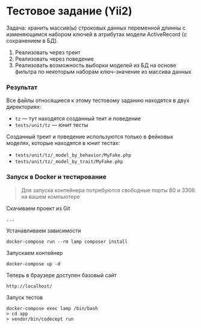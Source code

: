 # Тестовое задание (Yii2)

Задача: хранить массив(ы) строковых данных переменной длинны с изменяющимся 
набором ключей в атрибутах модели ActiveRecord (с сохранением в БД).

1. Реализовать через треит
2. Реализовать через поведение
3. Реализовать возможность выборки моделей из БД на основе фильтра по 
некоторым наборам ключ-значение из массива данных

### Результат

Все файлы относящиеся к этому тестовому заданию находятся в двух директориях:
- `tz` &mdash; тут находятся созданный теит и поведение
- `tests/unit/tz` &mdash; юнит тесты

Созданный треит и поведение используются только в фейковых моделях,
которые находятся в юнит тестах:
- `tests/unit/tz/_model_by_behavior/MyFake.php`
- `tests/unit/tz/_model_by_trait/MyFake.php`

### Запуск в Docker и тестирование

> Для запуска контейнера потребуются свободные порты 80 и 3306 на
> вашем компьютере

Скачиваем проект из Git

    ...

Устанавливаем зависимости

    docker-compose run --rm lamp composer install

Запускаем контейнер

    docker-compose up -d

Теперь в браузере доступен базовый сайт

    http://localhost/

Запуск тестов
    
    docker-compose exec lamp /bin/bash
    > cd app
    > vendor/bin/codecept run
